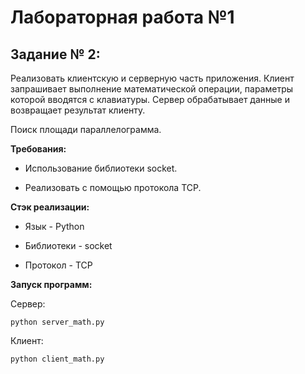 # Лабораторная работа №1
## Задание № 2:

Реализовать клиентскую и серверную часть приложения. Клиент запрашивает выполнение математической операции, параметры которой вводятся с клавиатуры. Сервер обрабатывает данные и возвращает результат клиенту.

Поиск площади параллелограмма.

**Требования:**

- Использование библиотеки socket.

- Реализовать с помощью протокола TCP.

  

**Стэк реализации:**

- Язык - Python

- Библиотеки - socket

- Протокол - TCP

  

**Запуск программ:**

Сервер:

```
python server_math.py
```

Клиент:

```
python client_math.py
```